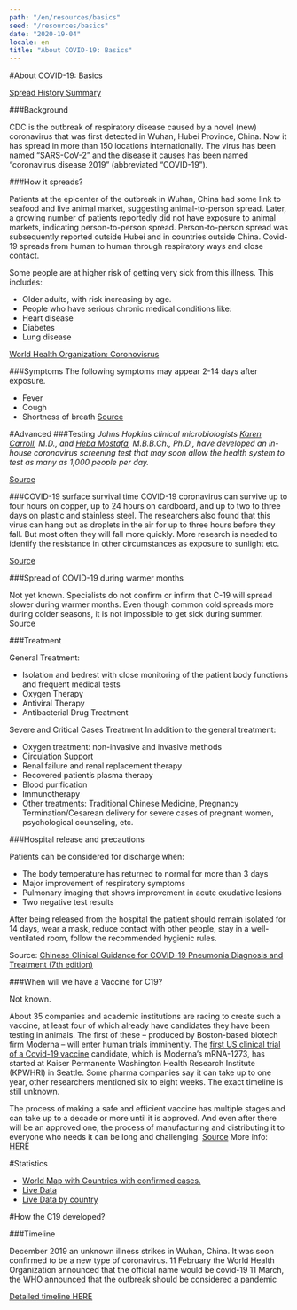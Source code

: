```yaml
---
path: "/en/resources/basics"
seed: "/resources/basics"
date: "2020-19-04"
locale: en
title: "About COVID-19: Basics"
---
```

#About COVID-19: Basics

[Spread History Summary](https://www.cdc.gov/coronavirus/2019-ncov/cases-updates/summary.html)


###Background

CDC is the outbreak of respiratory disease caused by a novel (new) coronavirus that was first detected in Wuhan, Hubei Province, China. Now it has spread in more than 150 locations internationally. The virus has been named “SARS-CoV-2” and the disease it causes has been named “coronavirus disease 2019” (abbreviated “COVID-19”).

###How it spreads?

Patients at the epicenter of the outbreak in Wuhan, China had some link to seafood and live animal market, suggesting animal-to-person spread. Later, a growing number of patients reportedly did not have exposure to animal markets, indicating person-to-person spread. Person-to-person spread was subsequently reported outside Hubei and in countries outside China. Covid-19 spreads from human to human through respiratory ways and close contact.

Some people are at higher risk of getting very sick from this illness. This includes:
- Older adults, with risk increasing by age.
- People who have serious chronic medical conditions like:
- Heart disease
- Diabetes
- Lung disease

[World Health Organization: Coronovisrus](https://www.who.int/health-topics/coronavirus)

###Symptoms
The following symptoms may appear 2-14 days after exposure.
- Fever
- Cough
- Shortness of breath
[Source](https://www.cdc.gov/coronavirus/2019-ncov/symptoms-testing/symptoms.html)

#Advanced
###Testing
*Johns Hopkins clinical microbiologists [Karen Carroll](https://www.hopkinsmedicine.org/profiles/results/directory/profile/0017521/karen-carroll), M.D., and [Heba Mostafa](https://www.hopkinsmedicine.org/profiles/results/directory/profile/10005481/heba-mostafa), M.B.B.Ch., Ph.D., have developed an in-house coronavirus screening test that may soon allow the health system to test as many as 1,000 people per day.*

[Source](https://www.hopkinsmedicine.org/coronavirus/screening-test.html)

###COVID-19 surface survival time
COVID-19 coronavirus can survive up to four hours on copper, up to 24 hours on cardboard, and up to two to three days on plastic and stainless steel. The researchers also found that this virus can hang out as droplets in the air for up to three hours before they fall. But most often they will fall more quickly. More research is needed to identify the resistance in other circumstances as exposure to sunlight etc.

[Source](https://www.health.harvard.edu/diseases-and-conditions/coronavirus-resource-center)

###Spread of COVID-19 during warmer months

Not yet known. Specialists do not confirm or infirm that C-19 will spread slower during warmer months. Even though common cold spreads more during colder seasons, it is not impossible to get sick during summer.
Source

###Treatment

General Treatment:
- Isolation and bedrest with close monitoring of the patient body functions and frequent medical tests
- Oxygen Therapy
- Antiviral Therapy
- Antibacterial Drug Treatment

Severe and Critical Cases Treatment
In addition to the general treatment:
- Oxygen treatment: non-invasive and invasive methods
- Circulation Support
- Renal failure and renal replacement therapy
- Recovered patient’s plasma therapy
- Blood purification
- Immunotherapy
- Other treatments: Traditional Chinese Medicine, Pregnancy Termination/Cesarean delivery for severe cases of pregnant women, psychological counseling, etc.


###Hospital release and precautions

Patients can be considered for discharge when:
- The body temperature has returned to normal for more than 3 days
- Major improvement of respiratory symptoms
- Pulmonary imaging that shows improvement in acute exudative lesions
- Two negative test results

After being released from the hospital the patient should remain isolated for 14 days, wear a mask, reduce contact with other people, stay in a well-ventilated room, follow the recommended hygienic rules.

Source: [Chinese Clinical Guidance for COVID-19 Pneumonia Diagnosis and Treatment (7th edition)](http://kjfy.meetingchina.org/msite/news/show/cn/3337.html)

###When will we have a Vaccine for C19?

Not known.

About 35 companies and academic institutions are racing to create such a vaccine, at least four of which already have candidates they have been testing in animals. The first of these – produced by Boston-based biotech firm Moderna – will enter human trials imminently. The [first US clinical trial of a Covid-19 vaccine](https://www.clinicaltrialsarena.com/news/first-us-covid-19-vaccine-trial-moderna/) candidate, which is Moderna’s mRNA-1273, has started at Kaiser Permanente Washington Health Research Institute (KPWHRI) in Seattle. Some pharma companies say it can take up to one year, other researchers mentioned six to eight weeks. The exact timeline is still unknown.

The process of making a safe and efficient vaccine has multiple stages and can take up to a decade or more until it is approved. And even after there will be an approved one, the process of manufacturing and distributing it to everyone who needs it can be long and challenging.
[Source](https://www.theguardian.com/world/2020/mar/17/when-will-a-coronavirus-vaccine-be-ready)
More info: [HERE](https://www.pharmaceutical-technology.com/features/covid-19-vaccine-development/)

#Statistics

- [World Map with Countries with confirmed cases.](https://www.cdc.gov/coronavirus/2019-ncov/cases-updates/world-map.html)
- [Live Data](https://www.worldometers.info/coronavirus/)
- [Live Data by country](https://www.worldometers.info/coronavirus/#countries)


#How the C19 developed?

###Timeline

December 2019 an unknown illness strikes in Wuhan, China. It was soon confirmed to be a new type of coronavirus.
11 February the World Health Organization announced that the official name would be covid-19
11 March, the WHO announced that the outbreak should be considered a pandemic

[Detailed timeline HERE](https://www.pharmaceutical-technology.com/news/coronavirus-a-timeline-of-how-the-deadly-outbreak-evolved/)



